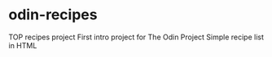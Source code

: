 # odin-recipes
TOP recipes project
First intro project for The Odin Project
Simple recipe list in HTML